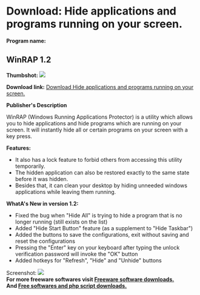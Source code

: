 # Download: Hide applications and programs running on your screen.

**Program name:**

## WinRAP 1.2

  
**Thumbshot:** ![](http://www.freewarefiles.com/screenshot/winrap11_md.jpg)   
  
**Download link:** [Download Hide applications and programs running on your screen.](http://freesoftwares.boysofts.com/WinRAP_program_54699.html)  
  


**Publisher's Description**  
  


WinRAP (Windows Running Applications Protector) is a utility which allows you to hide applications and hide programs which are running on your screen. It will instantly hide all or certain programs on your screen with a key press. 

**Features:**

  * It also has a lock feature to forbid others from accessing this utility temporarily. 
  * The hidden application can also be restored exactly to the same state before it was hidden. 
  * Besides that, it can clean your desktop by hiding unneeded windows applications while leaving them running. 

**WhatA's New in version 1.2:**

  * Fixed the bug when "Hide All" is trying to hide a program that is no longer running (still exists on the list) 
  * Added "Hide Start Button" feature (as a supplement to "Hide Taskbar") 
  * Added the buttons to save the configurations, exit without saving and reset the configurations 
  * Pressing the "Enter" key on your keyboard after typing the unlock verification password will invoke the "OK" button 
  * Added hotkeys for "Refresh", "Hide" and "Unhide" buttons 

  
  
Screenshot: ![](http://www.freewarefiles.com/screenshot/winrap11.jpg)   
**For more freeware softwares visit [Freeware software downloads.](http://freesoftwares.boysofts.com/)**   
**And [Free softwares and php script downloads.](http://www.boysofts.com/)**
